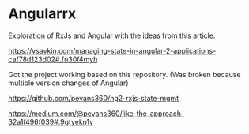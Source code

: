 # Angularrx

Exploration of RxJs and Angular with the ideas from 
this article.

https://vsavkin.com/managing-state-in-angular-2-applications-caf78d123d02#.fu30f4myh


Got the project working based on this repository. (Was broken because multiple version changes of Angular)

https://github.com/pevans360/ng2-rxjs-state-mgmt

https://medium.com/@pevans360/like-the-approach-32a1f496f039#.9qtyekn1v